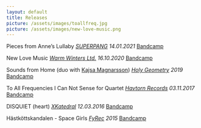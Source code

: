 ```yaml
---
layout: default
title: Releases
picture: /assets/images/toallfreq.jpg
picture: /assets/images/new-love-music.png
---
```


Pieces from Anne’s Lullaby
*[SUPERPANG](https://superpang.bandcamp.com/) 14.01.2021*
[Bandcamp](https://martaforsberg.bandcamp.com/album/pieces-from-anne-s-lullaby)

New Love Music
*[Warm Winters Ltd.](https://warmwinters.ltd/) 16.10.2020*
[Bandcamp](https://martaforsberg.bandcamp.com/album/new-love-music)

Sounds from Home (duo with [Kajsa Magnarsson](http://kajsamagnarsson.tumblr.com/))
*[Holy Geometry](https://www.holygeometry.com/product/marta-forsberg-kajsa-magnarsson-mauro-hertig-sounds-from-home) 2019*
[Bandcamp](https://holygeometrytapes.bandcamp.com/album/sounds-from-home)

To All Frequencies I Can Not Sense for Quartet
*[Havtorn Records](http://www.havtornrecords.com/marta-forsberg-to-all-frequencies-i-can-not-sense-for-quartet/) 03.11.2017*
[Bandcamp](https://martaforsberg.bandcamp.com)

DISQUIET (heart)
*[XKatedral](http://www.xkatedral.se/) 12.03.2016*
[Bandcamp](https://xkatedral.bandcamp.com/album/xkatedral-volume-ii-2)

Hästköttskandalen - Space Girls
*[FyRec](https://www.fylkingen.se/fyrec) 2015*
[Bandcamp](https://fylkingen.bandcamp.com/album/spacegirls)
